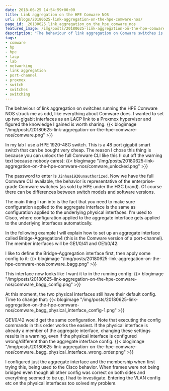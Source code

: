 ```yaml
---
date: 2018-06-25 14:54:59+00:00
title: Link aggregation on the HPE Comware NOS
url: /blogs/20180625-link-aggregation-on-the-hpe-comware-nos/
page_id: _20180625_link_aggregation_on_the_hpe_comware_nos
featured_image: /img/posts/20180625-link-aggregation-on-the-hpe-comware-nos/comware.png
description: "The behaviour of link aggregation on Comware switches is unusual. I figure the knowledge I gained is worth sharing."
tags:
- comware
- hp
- hpe
- lacp
- lab
- networking
- link aggregation
- port-channel
- proxmox
- switch
- switches
- switching
---
```


The behaviour of link aggregation on switches running the HPE Comware NOS struck me as odd, like everything about Comware does. I wanted to set up two gigabit interfaces as an LACP link to a Proxmox hypervisor and figured the knowledge I gained is worth sharing.
{{< blogimage "/img/posts/20180625-link-aggregation-on-the-hpe-comware-nos/comware.png" >}}
<!-- more -->
In my lab I use a HPE 1920-48G switch. This is a 48 port gigabit smart switch that can be bought very cheap. The reason I chose this thing is because you can unlock the full Comware CLI like this (I cut off the warning text because nobody cares):
{{< blogimage "/img/posts/20180625-link-aggregation-on-the-hpe-comware-nos/comware_unlocked.png" >}}

The password to enter is `Jinhua1920unauthorized`. Now we have the full Comware CLI available, the behavior is representative of the enterprise-grade Comware switches (as sold by HPE under the H3C brand). Of course there can be differences between switch models and software versions.

The main thing I ran into is the fact that you need to make sure configuration applied to the aggregate interface is the same as configuration applied to the underlying physical interfaces. I'm used to Cisco, where configuration applied to the aggregate interface gets applied to the underlying interfaces automatically.

In the following example I will explain how to set up an aggregate interface called Bridge-Aggregation4 (this is the Comware version of a port-channel). The member interfaces will be GE1/0/41 and GE1/0/42.

I like to define the Bridge-Aggregation interface first, then apply some config to it:
{{< blogimage "/img/posts/20180625-link-aggregation-on-the-hpe-comware-nos/comware_bagg.png" >}}

This interface now looks like I want it to in the running config:
{{< blogimage "/img/posts/20180625-link-aggregation-on-the-hpe-comware-nos/comware_bagg_config.png" >}}

At this moment, the two physical interfaces still have their default config. Time to change that:
{{< blogimage "/img/posts/20180625-link-aggregation-on-the-hpe-comware-nos/comware_bagg_physical_interface_config-1.png" >}}

GE1/0/42 would get the same configuration. Note that executing the config commands in this order works the easiest. If the physical interface is already a member of the aggregate interface, changing these settings results in a warning, even if the physical interface is configured wrong/different than the aggregate interface config.
{{< blogimage "/img/posts/20180625-link-aggregation-on-the-hpe-comware-nos/comware_bagg_physical_interface_wrong_order.png" >}}

I configured just the aggregate interface and the membership when first trying this, being used to the Cisco behavior. When frames were not being bridged even though all other config was correct on both sides and everything seemed to be up, I had to investigate. Entering the VLAN config etc on the physical interfaces too solved my problem.
